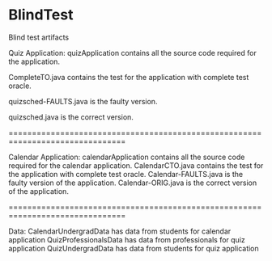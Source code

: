 # BlindTest
Blind test artifacts

Quiz Application: 
quizApplication contains all the source code required for the application. 

CompleteTO.java contains the test for the application with complete test oracle.

quizsched-FAULTS.java is the faulty version.

quizsched.java is the correct version.


===============================================================================

Calendar Application:
calendarApplication contains all the source code required for the calendar application. 
CalendarCTO.java contains the test for the application with complete test oracle.
Calendar-FAULTS.java is the faulty version of the application.
Calendar-ORIG.java is the correct version of the application.

===============================================================================

Data:
CalendarUndergradData has data from students for calendar application
QuizProfessionalsData has data from professionals for quiz application
QuizUndergradData has data from students for quiz application
